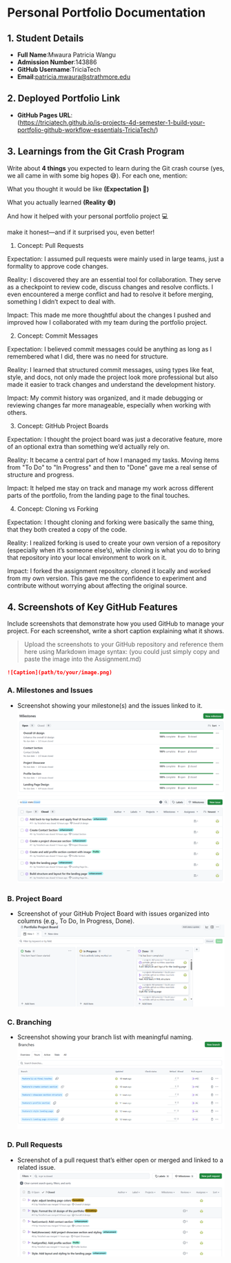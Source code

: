 # Personal Portfolio Documentation

## 1. Student Details

- **Full Name**:Mwaura Patricia Wangu
- **Admission Number**:143886
- **GitHub Username**:TriciaTech
- **Email**:patricia.mwaura@strathmore.edu

## 2. Deployed Portfolio Link

- **GitHub Pages URL**:  
  (https://triciatech.github.io/is-projects-4d-semester-1-build-your-portfolio-github-workflow-essentials-TriciaTech/)

## 3. Learnings from the Git Crash Program

Write about **4 things** you expected to learn during the Git crash course (yes, we all came in with some big hopes 😅).
For each one, mention:

What you thought it would be like **(Expectation 👀)**

What you actually learned **(Reality 😅)**

And how it helped with your personal portfolio project 💻

make it honest—and if it surprised you, even better!

1. Concept: Pull Requests

Expectation: I assumed pull requests were mainly used in large teams, just a formality to approve code changes.

Reality: I discovered they are an essential tool for collaboration. They serve as a checkpoint to review code, discuss changes and resolve conflicts. I even encountered a merge conflict and had to resolve it before merging, something I didn’t expect to deal with.

Impact: This made me more thoughtful about the changes I pushed and improved how I collaborated with my team during the portfolio project.

2. Concept: Commit Messages

Expectation: I believed commit messages could be anything as long as I remembered what I did, there was no need for structure.

Reality: I learned that structured commit messages, using types like feat, style, and docs, not only made the project look more professional but also made it easier to track changes and understand the development history.

Impact: My commit history was organized, and it made debugging or reviewing changes far more manageable, especially when working with others.

3. Concept: GitHub Project Boards

Expectation: I thought the project board was just a decorative feature, more of an optional extra than something we’d actually rely on.

Reality: It became a central part of how I managed my tasks. Moving items from "To Do" to "In Progress" and then to "Done" gave me a real sense of structure and progress.

Impact: It helped me stay on track and manage my work across different parts of the portfolio, from the landing page to the final touches.

4. Concept: Cloning vs Forking

Expectation: I thought cloning and forking were basically the same thing, that they both created a copy of the code. 

Reality: I realized forking is used to create your own version of a repository (especially when it’s someone else’s), while cloning is what you do to bring that repository into your local environment to work on it.

Impact: I forked the assignment repository, cloned it locally and worked from my own version. This gave me the confidence to experiment and contribute without worrying about affecting the original source.

## 4. Screenshots of Key GitHub Features

Include screenshots that demonstrate how you used GitHub to manage your project. For each screenshot, write a short caption explaining what it shows.

> Upload the screenshots to your GitHub repository and reference them here using Markdown image syntax:
> (you could just simply copy and paste the image into the Assignment.md)

```markdown
![Caption](path/to/your/image.png)
```

### A. Milestones and Issues

- Screenshot showing your milestone(s) and the issues linked to it.
![Milestones and the issues linked to them](<Screenshot 2025-07-01 091054.png>)
![Issues with the attached labels and milestones](image.png)

### B. Project Board

- Screenshot of your GitHub Project Board with issues organized into columns (e.g., To Do, In Progress, Done).
![Project Board](image-1.png)

### C. Branching

- Screenshot showing your branch list with meaningful naming.
![List of branches](image-2.png)

### D. Pull Requests

- Screenshot of a pull request that’s either open or merged and linked to a related issue.
![Merged pull requests](image-3.png)


